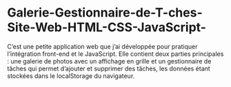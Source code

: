 # Galerie-Gestionnaire-de-T-ches-Site-Web-HTML-CSS-JavaScript-
C’est une petite application web que j’ai développée pour pratiquer l’intégration front-end et le JavaScript. Elle contient deux parties principales : une galerie de photos avec un affichage en grille et un gestionnaire de tâches qui permet d’ajouter et supprimer des tâches, les données étant stockées dans le localStorage du navigateur.
